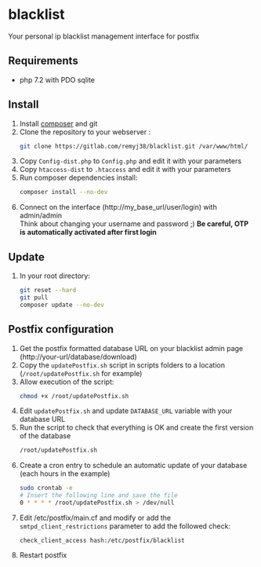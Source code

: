 # blacklist

Your personal ip blacklist management interface for postfix

## Requirements

- php 7.2 with PDO sqlite

## Install

1. Install [composer](https://getcomposer.org/) and git
1. Clone the repository to your webserver :
    ```bash
    git clone https://gitlab.com/remyj38/blacklist.git /var/www/html/
    ```
1. Copy `Config-dist.php` to `Config.php` and edit it with your parameters
1. Copy `htaccess-dist` to `.htaccess` and edit it with your parameters
1. Run composer dependencies install:
    ```bash
    composer install --no-dev
    ```
1. Connect on the interface (http://my_base_url/user/login) with admin/admin  
    Think about changing your username and password ;)
    **Be careful, OTP is automatically activated after first login**

## Update

1. In your root directory:
    ```bash
    git reset --hard
    git pull
    composer update --no-dev
    ```

## Postfix configuration

1. Get the postfix formatted database URL on your blacklist admin page (http://your-url/database/download)
1. Copy the `updatePostfix.sh` script in scripts folders to a location (`/root/updatePostfix.sh` for example)
1. Allow execution of the script:
    ```bash
    chmod +x /root/updatePostfix.sh
    ```
1. Edit `updatePostfix.sh` and update `DATABASE_URL` variable with your database URL
1. Run the script to check that everything is OK and create the first version of the database
    ```bash
    /root/updatePostfix.sh
    ```
1. Create a cron entry to schedule an automatic update of your database (each hours in the example)
    ```bash
    sudo crontab -e
    # Insert the following line and save the file
    0 * * * * /root/updatePostfix.sh > /dev/null
    ```
1. Edit /etc/postfix/main.cf and modify or add the `smtpd_client_restrictions` parameter to add the followed check:
    ```
    check_client_access hash:/etc/postfix/blacklist
    ```
1. Restart postfix
